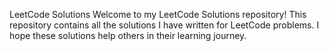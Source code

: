LeetCode Solutions
Welcome to my LeetCode Solutions repository! This repository contains all the solutions I have written for LeetCode problems. I hope these solutions help others in their learning journey.
